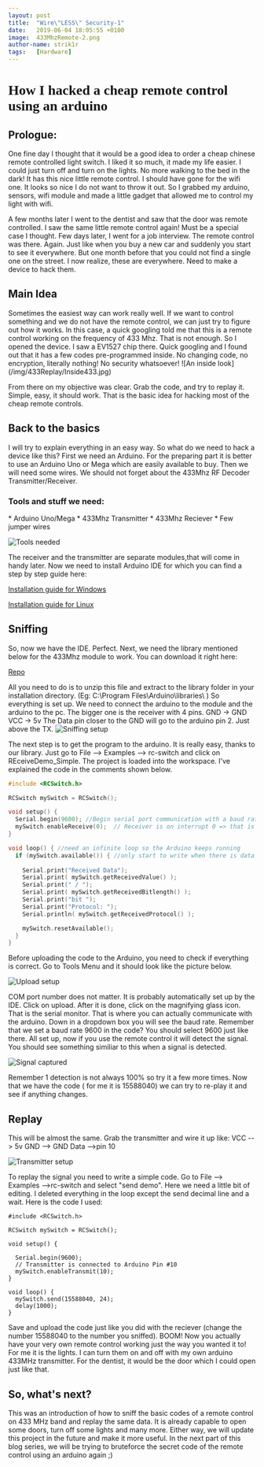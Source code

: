 ```yaml
---
layout: post
title:  "Wire\"LESS\" Security-1"
date:   2019-06-04 18:05:55 +0100
image:  433MhzRemote-2.png
author-name: strik1r
tags:   [Hardware]
---
```


<link href='https://fonts.googleapis.com/css?family=Verdana' rel='stylesheet'>
<h1 style="font-family:Verdana">How I hacked a cheap remote control using an arduino </h1>

<h2>Prologue:</h2>
One fine day I thought that it would be a good idea to order a cheap chinese remote controlled  light switch. I liked it so much, it made my life easier. I could just turn off and turn on the lights. No more walking to the bed in the dark! It has this nice little remote control. I should have gone for the wifi one. It looks so nice I do not want to throw it out. So I grabbed my arduino, sensors, wifi module and made a little gadget that allowed me to control my light with wifi. 

A few months later I went to the dentist and saw that the door was remote controlled. I saw the same little remote control again! Must be a special case I thought. Few days later, I went for a job interview. The remote control was there. Again. Just like when you buy a new car and suddenly you start to see it everywhere. But one month before that you could not find a single one on the street. I now realize, these are everywhere. Need to make a device to hack them. 

<h2>Main Idea</h2>
Sometimes the easiest way can work really well. If we want to control something and we do not have the remote control, we can just try to figure out how it works. In this case, a quick googling told me that this is a remote control working on the frequency of 433 Mhz. That is not enough. So I opened the device. I saw a EV1527 chip there. Quick googling and I found out that it has a few codes pre-programmed inside. No changing code, no encryption, literally nothing! No security whatsoever!
![An inside look](/img/433Replay/Inside433.jpg)

From there on my objective was clear. Grab the code, and try to replay it. Simple, easy, it should work. That is the basic idea for hacking most of the cheap remote controls.


<h2>Back to the basics</h2>
I will try to explain everything in an easy way. So what do we need to hack a device like this? First we need an Arduino. For the preparing part it is better to use an Arduino Uno or Mega which are easily available to buy. Then we will need some wires. We should not forget about the 433Mhz RF Decoder Transmitter/Receiver.

<h3>Tools and stuff we need:</h3>
* Arduino Uno/Mega
* 433Mhz Transmitter
* 433Mhz Reciever
* Few jumper wires

![Tools needed](/img/433Replay/ArduinoAndTools.jpg)

The receiver and the transmitter are separate modules,that will come in handy later.
Now we need to install Arduino IDE for which you can find a step by step guide here:

[Installation guide for Windows](https://www.arduino.cc/en/Guide/Windows)

[Installation guide for Linux](https://www.arduino.cc/en/Guide/linux)

<h2>Sniffing</h2>

So, now we have the IDE. Perfect. Next, we need the library mentioned below for the 433Mhz module to work. You can download it right here: 

[Repo](https://github.com/sui77/rc-switch/)

All you need to do is to unzip this file and extract to the library folder in your installation directory. (Eg: C:\\Program Files\\Arduino\\libraries\\ )
So everything is set up. We need to connect the arduino to the module and the arduino to the pc.  The bigger one is the receiver with 4 pins. GND -> GND VCC → 5v  The Data pin closer to the GND will go to the arduino pin 2. Just above the TX.
![Sniffing setup](/img/433Replay/sniffer.jpg)

The next step is to get the program to the arduino. It is really easy, thanks to our library. Just go to File --> Examples --> rc-switch and click on REceiveDemo_Simple. The project is loaded into the workspace. I've explained the code in the comments shown below.

```c
#include <RCSwitch.h>

RCSwitch mySwitch = RCSwitch(); 

void setup() {
  Serial.begin(9600); //Begin serial port communication with a baud rate of 9600. Important for watching the incoming data on the computer.
  mySwitch.enableReceive(0);  // Receiver is on interrupt 0 => that is pin #2
}

void loop() { //need an infinite loop so the Arduino keeps running
  if (mySwitch.available()) { //only start to write when there is data available
    
    Serial.print("Received Data");  
    Serial.print( mySwitch.getReceivedValue() ); 
    Serial.print(" / ");
    Serial.print( mySwitch.getReceivedBitlength() );
    Serial.print("bit ");
    Serial.print("Protocol: ");
    Serial.println( mySwitch.getReceivedProtocol() );

    mySwitch.resetAvailable();
  }
}
```

 Before uploading the code to the Arduino, you need to check if everything is correct. Go to Tools Menu and it should look like the picture below. 

![Upload setup](/img/433Replay/tools.jpg)

 COM port number does not matter. It is probably automatically set up by the IDE. Click on upload. After it is done, click on the magnifying glass icon. That is the serial monitor. That is where you can actually communicate with the arduino. Down in a dropdown box you will see the baud rate. Remember that we set a baud rate 9600 in the code? You should select 9600 just like there. All set up, now if you use the remote control it will detect the signal. You should see something similiar to this when a signal is detected.

![Signal captured](/img/433Replay/serialmonitor.PNG)

Remember 1 detection is not always 100% so try it a few more times. Now that we have the code ( for me it is 15588040) we can try to re-play it and see if anything changes. 

<h2>Replay</h2>
This will be almost the same. Grab the transmitter and wire it up like: VCC --> 5v GND --> GND Data -->pin 10

![Transmitter setup](/img/433Replay/transmitter.jpg)

To replay the signal you need to write a simple code. Go to File --> Examples -->rc-switch and select \"send demo\". Here we need a little bit of editing. I deleted everything in the loop except the send decimal line and a wait. Here is the code I used:
```
#include <RCSwitch.h>

RCSwitch mySwitch = RCSwitch();

void setup() {

  Serial.begin(9600);
  // Transmitter is connected to Arduino Pin #10  
  mySwitch.enableTransmit(10);
}

void loop() {
  mySwitch.send(15588040, 24);
  delay(1000);  
}
```
Save and upload the code just like you did with the reciever (change the number 15588040 to the number you sniffed). BOOM! Now you actually have your very own remote control working just the way you wanted it to! For me it is the lights. I can turn them on and off with my own arduino 433MHz transmitter. For the dentist, it would be the door which I could open just like that. 

<h2>So, what's next?</h2> 

This was an introduction of how to sniff the basic codes of a remote control on 433 MHz band and replay the same data. It is already capable to open some doors, turn off some lights and many more. Either way, we will update this project in the future and make it more useful. In the next part of this blog series, we will be trying to bruteforce the secret code of the remote control using an arduino again ;) 
